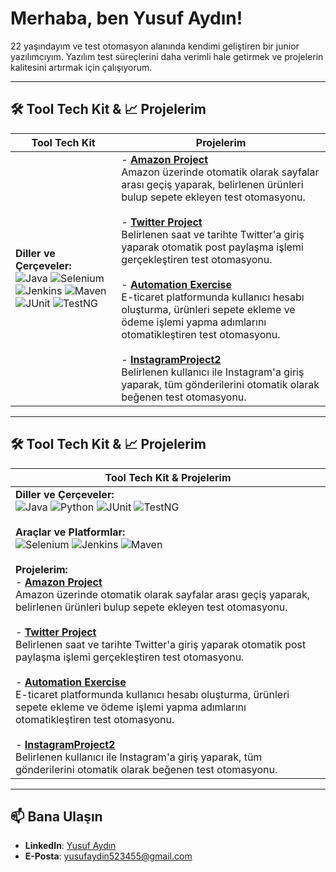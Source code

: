 # Merhaba, ben Yusuf Aydın!  

22 yaşındayım ve test otomasyon alanında kendimi geliştiren bir junior yazılımcıyım. Yazılım test süreçlerini daha verimli hale getirmek ve projelerin kalitesini artırmak için çalışıyorum.  

---

## 🛠️ Tool Tech Kit & 📈 Projelerim

| **Tool Tech Kit** | **Projelerim** |
|-------------------|----------------|
| **Diller ve Çerçeveler:** <br> ![Java](https://img.shields.io/badge/Java-ED8B00?style=for-the-badge&logo=java&logoColor=white) ![Selenium](https://img.shields.io/badge/Selenium-43B02A?style=for-the-badge&logo=selenium&logoColor=white) ![Jenkins](https://img.shields.io/badge/Jenkins-D24939?style=for-the-badge&logo=jenkins&logoColor=white) ![Maven](https://img.shields.io/badge/Maven-C71A36?style=for-the-badge&logo=apache-maven&logoColor=white) ![JUnit](https://img.shields.io/badge/JUnit-25A162?style=for-the-badge&logo=junit5&logoColor=white) ![TestNG](https://img.shields.io/badge/TestNG-E34F26?style=for-the-badge&logo=apache&logoColor=white) | - **[Amazon Project](https://github.com/Yusufaydinnn/AmazonProject)** <br> Amazon üzerinde otomatik olarak sayfalar arası geçiş yaparak, belirlenen ürünleri bulup sepete ekleyen test otomasyonu. <br><br> - **[Twitter Project](https://github.com/Yusufaydinnn/twitterproject)** <br> Belirlenen saat ve tarihte Twitter'a giriş yaparak otomatik post paylaşma işlemi gerçekleştiren test otomasyonu. <br><br> - **[Automation Exercise](https://github.com/Yusufaydinnn/AutomationExercise)** <br> E-ticaret platformunda kullanıcı hesabı oluşturma, ürünleri sepete ekleme ve ödeme işlemi yapma adımlarını otomatikleştiren test otomasyonu. <br><br> - **[InstagramProject2](https://github.com/Yusufaydinnn/instagramproject2)** <br> Belirlenen kullanıcı ile Instagram'a giriş yaparak, tüm gönderilerini otomatik olarak beğenen test otomasyonu. |


---

## 🛠️ Tool Tech Kit & 📈 Projelerim

| **Tool Tech Kit & Projelerim** |
|-------------------------------|
| **Diller ve Çerçeveler:** <br> ![Java](https://img.shields.io/badge/Java-ED8B00?style=for-the-badge&logo=java&logoColor=white) ![Python](https://img.shields.io/badge/Python-3776AB?style=for-the-badge&logo=python&logoColor=white) ![JUnit](https://img.shields.io/badge/JUnit-25A162?style=for-the-badge&logo=junit5&logoColor=white) ![TestNG](https://img.shields.io/badge/TestNG-E34F26?style=for-the-badge&logo=apache&logoColor=white) <br><br> **Araçlar ve Platformlar:** <br> ![Selenium](https://img.shields.io/badge/Selenium-43B02A?style=for-the-badge&logo=selenium&logoColor=white) ![Jenkins](https://img.shields.io/badge/Jenkins-D24939?style=for-the-badge&logo=jenkins&logoColor=white) ![Maven](https://img.shields.io/badge/Maven-C71A36?style=for-the-badge&logo=apache-maven&logoColor=white) <br><br> **Projelerim:** <br> - **[Amazon Project](https://github.com/Yusufaydinnn/AmazonProject)** <br> Amazon üzerinde otomatik olarak sayfalar arası geçiş yaparak, belirlenen ürünleri bulup sepete ekleyen test otomasyonu. <br><br> - **[Twitter Project](https://github.com/Yusufaydinnn/twitterproject)** <br> Belirlenen saat ve tarihte Twitter'a giriş yaparak otomatik post paylaşma işlemi gerçekleştiren test otomasyonu. <br><br> - **[Automation Exercise](https://github.com/Yusufaydinnn/AutomationExercise)** <br> E-ticaret platformunda kullanıcı hesabı oluşturma, ürünleri sepete ekleme ve ödeme işlemi yapma adımlarını otomatikleştiren test otomasyonu. <br><br> - **[InstagramProject2](https://github.com/Yusufaydinnn/instagramproject2)** <br> Belirlenen kullanıcı ile Instagram'a giriş yaparak, tüm gönderilerini otomatik olarak beğenen test otomasyonu. |

---
## 📫 Bana Ulaşın  

- **LinkedIn**: [Yusuf Aydın](https://www.linkedin.com/in/yusuf-ayd%C4%B1n-a61541218/)  
- **E-Posta**: yusufaydin523455@gmail.com
